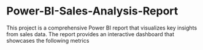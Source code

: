 # Power-BI-Sales-Analysis-Report
This project is a comprehensive Power BI report that visualizes key insights from sales data. The report provides an interactive dashboard that showcases the following metrics
